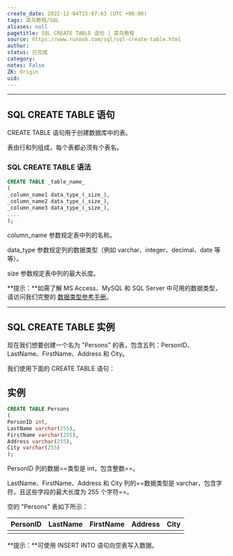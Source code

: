 ```yaml
---
create_date: 2022-12-04T15:07:03 (UTC +08:00)
tags: 菜鸟教程/SQL
aliases: null
pagetitle: SQL CREATE TABLE 语句 | 菜鸟教程
source: https://www.runoob.com/sql/sql-create-table.html
author: 
status: 已完成
category: 
notes: False
ZK: Origin
uid: 
---
```


___

## SQL CREATE TABLE 语句

CREATE TABLE 语句用于创建数据库中的表。

表由行和列组成，每个表都必须有个表名。

### SQL CREATE TABLE 语法

```sql
CREATE TABLE _table_name_  
(  
_column_name1 data_type_(_size_),  
_column_name2 data_type_(_size_),  
_column_name3 data_type_(_size_),  
....  
);
```

column\_name 参数规定表中列的名称。

data\_type 参数规定列的数据类型（例如 varchar、integer、decimal、date 等等）。

size 参数规定表中列的最大长度。

**提示：**如需了解 MS Access、MySQL 和 SQL Server 中可用的数据类型，请访问我们完整的 [数据类型参考手册](https://www.runoob.com/sql/sql-datatypes.html)。

___

## SQL CREATE TABLE 实例

现在我们想要创建一个名为 "Persons" 的表，包含五列：PersonID、LastName、FirstName、Address 和 City。

我们使用下面的 CREATE TABLE 语句：

## 实例

```sql
CREATE TABLE Persons  
(  
PersonID int,  
LastName varchar(255),  
FirstName varchar(255),  
Address varchar(255),  
City varchar(255)  
);
```

PersonID 列的数据==类型是 int，包含整数==。

LastName、FirstName、Address 和 City 列的==数据类型是 varchar，包含字符，且这些字段的最大长度为 255 个字符==。

空的 "Persons" 表如下所示：

| PersonID | LastName | FirstName | Address | City |
| --- | --- | --- | --- | --- |
|  |  |  |  |  |

**提示：**可使用 INSERT INTO 语句向空表写入数据。
